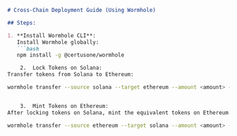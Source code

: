 ```markdown
# Cross-Chain Deployment Guide (Using Wormhole)

## Steps:

1. **Install Wormhole CLI**:
   Install Wormhole globally:
   ```bash
   npm install -g @certusone/wormhole

	2.	Lock Tokens on Solana:
Transfer tokens from Solana to Ethereum:

wormhole transfer --source solana --target ethereum --amount <amount> --wallet /path/to/your/keypair.json


	3.	Mint Tokens on Ethereum:
After locking tokens on Solana, mint the equivalent tokens on Ethereum:

wormhole transfer --source ethereum --target solana --amount <amount> --wallet /path/to/your/keypair.json
